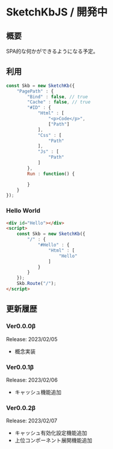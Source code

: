 # SketchKbJS / 開発中

## 概要
SPA的な何かができるようになる予定。

## 利用
```js
const Skb = new SketchKb({
    "PagePath" : {
        "Bind" : false, // true
        "Cache" : false, // true
        "#ID" : {
            "Html" : [
                "<p>Code</p>",
                ["Path"]
            ],
            "Css" : [
                "Path"
            ],
            "Js" : [
                "Path"
            ]
        },
        Run : function() {

        }
    }
});
```

### Hello World
```html
<div id="Hello"></div>
<script>
    const Skb = new SketchKb({
        "/" : {
            "#Hello" : {
                "Html" : [
                    "Hello"
                ]
            }
        }
    });
    Skb.Route("/");
</script>
```

## 更新履歴
### Ver0.0.0β
Release: 2023/02/05
- 概念実装

### Ver0.0.1β
Release: 2023/02/06
- キャッシュ機能追加
<!--
SessionStorageに取得したデータを格納する。何らかのエラー(利用不可/容量不足)でデータを格納できない場合は、毎回データを取得する。
-->

### Ver0.0.2β
Release: 2023/02/07
- キャッシュ有効化設定機能追加
- 上位コンポーネント展開機能追加
<!--
上位コンポーネントと同一IDを下位コンポーネントで設定すると上位コンポーネントのデータが消えるのは仕様。
-->

<!--
PageNameには*が使えます。これはそれに続くすべてのパスに対して適応されるもので`hoge/*`とした場合`hoge/fuga`などに適応されます。なお、`hoge/fuga`を設定している場合はそちらが優先されます。なお、`Bind`を`true`にしている場合は`hoge/*`の内容が読み込まれた後に`goge/fuga`が読み込まれます。`*`としてすべてに共通のデータを読み込ませることも可能です。

/*
SketchKbは高度な機能を提供しません。同じ下地を使う場合`Base`の設定は同じ値を設定してください。同じ位置を指定していたとしてもSketchKbJSは異なるものと認識してデータの再読み込みを行います。
*/

もしもCSSやJavaScriptを埋め込みたい場合はHtmlを利用して`<script>`や`<style>`を利用してください。

特定階層下で利用する場合は、`Skb.Route("Path","追加する階層")`としてください。
注意 階層を指定する場合`/Forder`と指定してください。そうしない場合クリックするたびに存在しない階層を無限に追加します。

SketchKbは一見正常に動作しているように見える場合でもエラーが発生している場合があります。よくある例を以下に示します

Baseの概念廃止。



## FAQ

Q.無限にパスが追加されます。
A.`Skb.Route("hoge")`の様に設定している可能性があります。`https://example.com/hoge`にアクセスしたい場合は`Skb.Route("/hoge")`と設定してください。`/`が先頭に必要です。

Q.データが正しく取得されません。
A.`new SketchKb`を行った際に設定したPageIdが間違っている可能性があります。`https://example.com/hoge`にアクセスした際に表示させたい場合はPageIdに`/hoge`を指定してください。`/`が先頭に必要です。

絶対にDeploy機能で任意の利用者が投稿したデータを読み込まないでください。XSS攻撃が可能になります。

whileループやsetIntervalの抜け方はないのでexit()を移管時に実行する。
-->